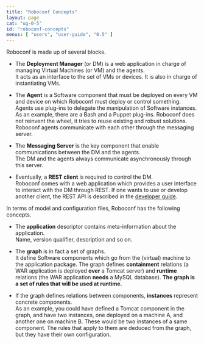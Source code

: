 ```yaml
---
title: "Roboconf Concepts"
layout: page
cat: "ug-0-5"
id: "roboconf-concepts"
menus: [ "users", "user-guide", "0.5" ]
---
```


Roboconf is made up of several blocks.

* The **Deployment Manager** (or DM) is a web application in charge of managing
Virtual Machines (or VM) and the agents.  
It acts as an interface to the set of VMs or devices. It is also in charge of instantiating VMs.

* The **Agent** is a Software component that must be deployed on every VM and device
on which Roboconf must deploy or control something.  
Agents use plug-ins to delegate the manipulation of Software instances. As an example, there are a 
Bash and a Puppet plug-ins. Roboconf does not reinvent the wheel, it tries to reuse existing and robust 
solutions. Roboconf agents communicate with each other through the messaging server.

* The **Messaging Server** is the key component that enable communications between
the DM and the agents.  
The DM and the agents always communicate asynchronously through this server.

* Eventually, a **REST client** is required to control the DM.  
Roboconf comes with a web application which provides a user interface to interact
with the DM through REST. If one wants to use or develop another client, the REST API 
is described in the [developer guide](../developer-guide/developer-guide.html). 

In terms of model and configuration files, Roboconf has the following concepts.

* The **application** descriptor contains meta-information about the application.  
Name, version qualifier, description and so on.

* The **graph** is in fact a set of graphs.  
It define Software components which go from the (virtual) machine to the application package. The
graph defines **containment** relations (a WAR application is deployed **over** a Tomcat server) and
**runtime** relations (the WAR application **needs** a MySQL database). **The graph is a set of rules 
that will be used at runtime.**

* If the graph defines relations between components, **instances** represent concrete components.  
As an example, you could have defined a Tomcat component in the graph, and have two instances, one deployed
on a machine A, and another one on machine B. These would be two instances of a same component. The rules
that apply to them are deduced from the graph, but they have their own configuration.
